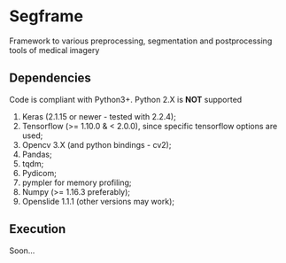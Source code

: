# Segframe
Framework to various preprocessing, segmentation and postprocessing tools of medical imagery

## Dependencies
Code is compliant with Python3+. Python 2.X is **NOT** supported

1. Keras (2.1.15 or newer - tested with 2.2.4);
2. Tensorflow (>= 1.10.0 & < 2.0.0), since specific tensorflow options are used;
3. Opencv 3.X (and python bindings - cv2);
4. Pandas;
5. tqdm;
6. Pydicom;
7. pympler for memory profiling;
8. Numpy (>= 1.16.3 preferably);
9. Openslide 1.1.1 (other versions may work);

## Execution
Soon...

